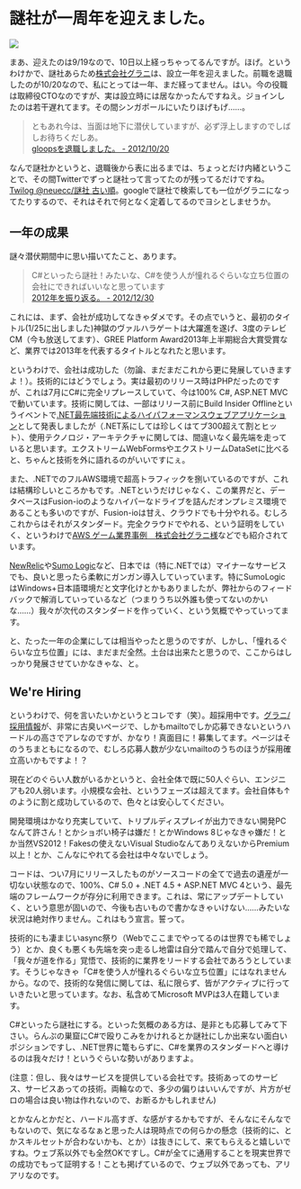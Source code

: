 # 謎社が一周年を迎えました。

<p class="noindent">
<img src='http://neue.cc/wp-content/uploads/2013/09/nazo_mon_640.jpg' />
</p>

まあ、迎えたのは9/19なので、10日以上経っちゃってるんですが。ほげ。というわけかで、謎社あらため[株式会社グラニ](http://grani.jp/)は、設立一年を迎えました。前職を退職したのが10/20なので、私にとっては一年、まだ経ってません。はい。今の役職は取締役CTOなのですが、実は設立時には居なかったんですねえ。ジョインしたのは若干遅れてます。その間シンガポールにいたりほげもげ……。

> ともあれ今は、当面は地下に潜伏していますが、必ず浮上しますのでしばしお待ちくだしあ。  
> [gloopsを退職しました。 - 2012/10/20](http://neue.cc/2012/10/20_384.html)

なんで謎社かというと、退職後から表に出るまでは、ちょっとだけ内緒ということで、その間Twitterでずっと謎社って言ってたのが残ってるだけですね。[Twilog @neuecc/謎社 古い順](http://twilog.org/neuecc/search?word=%E8%AC%8E%E7%A4%BE&order=allasc)。googleで謎社で検索しても一位がグラニになってたりするので、それはそれで何となく定着してるのでヨシとしませうか。

一年の成果
---
謎々潜伏期間中に思い描いてたこと、あります。

> C#といったら謎社！みたいな、C#を使う人が憧れるぐらいな立ち位置の会社にできればいいなと思っています  
> [2012年を振り返る。 - 2012/12/30](http://neue.cc/2012/12/30_391.html)

これには、まず、会社が成功してなきゃダメです。その点でいうと、最初のタイトル(1/25に出しました)神獄のヴァルハラゲートは大躍進を遂げ、3度のテレビCM（今も放送してます）、GREE Platform Award2013年上半期総合大賞受賞など、業界では2013年を代表するタイトルとなれたと思います。

というわけで、会社は成功した（勿論、まだまだこれから更に発展していきますよ！）。技術的にはどうでしょう。実は最初のリリース時はPHPだったのですが、これは7月にC#に完全リプレースしていて、今は100% C#, ASP.NET MVCで動いています。技術に関しては、一部はリリース前にBuild Insider Offlineというイベントで[.NET最先端技術によるハイパフォーマンスウェブアプリケーション](http://www.slideshare.net/neuecc/net-22662425)として発表しましたが（.NET系にしては珍しくはてブ300超えて割とヒット）、使用テクノロジ・アーキテクチャに関しては、間違いなく最先端を走っていると思います。エクストリームWebFormsやエクストリームDataSetに比べると、ちゃんと技術を外に語れるのがいいですにぇ。

また、.NETでのフルAWS環境で超高トラフィックを捌いているのですが、これは結構珍しいところかもです。.NETというだけじゃなく、この業界だと、データベースはFusion-ioのようなハイパーなドライブを詰んだオンプレミス環境であることも多いのですが、Fusion-ioは甘え、クラウドでも十分やれる。むしろこれからはそれがスタンダード。完全クラウドでやれる、という証明をしていく、というわけで[AWS ゲーム業界事例　株式会社グラニ様](http://www.awsmicrosite.jp/game/case-studies/grani.html)などでも紹介されています。

[NewRelic](http://newrelic.com/)や[Sumo Logic](http://www.sumologic.com/)など、日本では（特に.NETでは）マイナーなサービスでも、良いと思ったら柔軟にガンガン導入していっています。特にSumoLogicはWindows+日本語環境だと文字化けとかもありましたが、弊社からのフィードバックで解消していっているなど（つまりうち以外誰も使ってないのかいな……）我々が次代のスタンダードを作っていく、という気概でやっていってます。

と、たった一年の企業にしては相当やったと思うのですが、しかし、「憧れるぐらいな立ち位置」には、まだまだ全然。土台は出来たと思うので、ここからはしっかり発展させていかなきゃな、と。

We're Hiring
---
というわけで、何を言いたいかというとコレです（笑）。超採用中です。[グラニ/採用情報](http://grani.jp/recruit.html)が、非常に古臭いページで、しかもmailtoでしか応募できないというハードルの高さでアレなのですが、かなり！真面目に！募集してます。ページはそのうちまともになるので、むしろ応募人数が少ないmailtoのうちのほうが採用確立高いかもですよ！？

現在どのぐらい人数がいるかというと、会社全体で既に50人ぐらい、エンジニアも20人弱います。小規模な会社、というフェーズは超えてます。会社自体も↑のように割と成功しているので、色々とは安心してください。

開発環境はかなり充実していて、トリプルディスプレイが出力できない開発PCなんて許さん！とかショボい椅子は嫌だ！とかWindows 8じゃなきゃ嫌だ！とか当然VS2012！Fakesの使えないVisual StudioなんてありえないからPremium以上！とか、こんなにやれてる会社は中々ないでしょう。

コードは、つい7月にリリースしたものがソースコードの全てで過去の遺産が一切ない状態なので、100%、C# 5.0 + .NET 4.5 + ASP.NET MVC 4という、最先端のフレームワークが存分に利用できます。これは、常にアップデートしていく、という意思が固いので、今後も古いもので書かなきゃいけない……みたいな状況は絶対作りません。これはもう宣言。誓って。

技術的にも凄まじいasync祭り（Webでここまでやってるのは世界でも稀でしょう）とか、良くも悪くも先端を突っ走るし地雷は自分で踏んで自分で処理して、「我々が道を作る」覚悟で、技術的に業界をリードする会社であろうとしています。そうじゃなきゃ「C#を使う人が憧れるぐらいな立ち位置」にはなれませんから。なので、技術的な発信に関しては、私に限らず、皆がアクティブに行っていきたいと思っています。なお、私含めてMicrosoft MVPは3人在籍しています。

C#といったら謎社にする。といった気概のある方は、是非とも応募してみて下さい。らんぷの巣窟にC#で殴りこみをかけれるとか謎社にしか出来ない面白いポジションですし、.NET世界に篭もらずに、C#を業界のスタンダードへと導けるのは我々だけ！というぐらいな勢いがありますよ。

(注意：但し、我々はサービスを提供している会社です。技術あってのサービス、サービスあっての技術。両輪なので、多少の偏りはいいんですが、片方がゼロの場合は良い物は作れないので、お断るかもしれません)

とかなんとかだと、ハードル高すぎ、な感がするかもですが、そんなにそんなでもないので、気になるなぁと思った人は現時点での何らかの懸念（技術的に、とかスキルセットが合わないかも、とか）は抜きにして、来てもらえると嬉しいですね。ウェブ系以外でも全然OKですし。C#が全てに通用することを現実世界での成功でもって証明する！ことも掲げているので、ウェブ以外であっても、アリアリなのです。